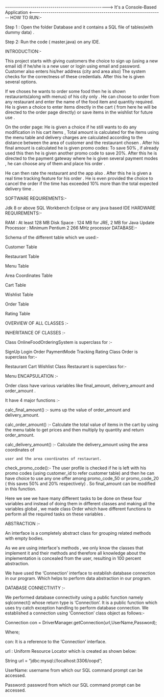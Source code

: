 ----------------------------------------------------> It's a Console-Based Application <-----------------------------------------------------------------
HOW TO RUN:-

Step 1 : Open the folder Database and it contains a SQL file of tables(with dummy data) .

Step 2: Run the code ( master.java) on any IDE.

INTRODUCTION:-

This project starts with giving customers the choice to sign up (using a new email id) if he/she is a new user or login using email and password. Customer also enters his/her address (city and area also) The system checks for the correctness of these credentials. After this he is given several options.

If we choses he wants to order some food then he is shown restaurants(along with menus) of his city only . He can choose to order from any restaurant and enter the name of the food item and quantity required. He is given a choice to enter items directly in the cart ( from here he will be directed to the order page directly) or save items in the wishlist for future use .

On the order page: He is given a choice if he still wants to do any modification in his cart items , Total amount is calculated for the items using the menu table and delivery charges are calculated according to the distance between the area of customer and the restaurant chosen . After his final amount is calculated he is given promo codes: To save 50% , if already used this then he is given another promo code to save 20%. After this he is directed to the payment gateway where he is given several payment modes , he can choose any of them and place his order .

He can then rate the restaurant and the app also . After this he is given a real time tracking feature for his order . He is even provided the choice to cancel the order if the time has exceeded 10% more than the total expected delivery time .

SOFTWARE REQUIREMENTS:-

Jdk 8 or above
SQL Workbench
Eclipse or any java based IDE
HARDWARE REQUIREMENTS:-

RAM : At least 128 MB
Disk Space : 124 MB for JRE, 2 MB for Java Update
Processor : Minimum Pentium 2 266 MHz processor
DATABASE:-

Schema of the different table which we used:-

Customer Table

Restaurant Table

Menu Table

Area Coordinates Table

Cart Table

Wishlist Table

Order Table

Rating Table

OVERVIEW OF ALL CLASSES :-

INHERITANCE OF CLASSES :-

Class OnlineFoodOrderingSystem is superclass for :-

SignUp
Login
Order
PaymentMode
Tracking
Rating
Class Order is superclass for:-

Restaurant
Cart
Wishlist
Class Restaurant is superclass for:-

Menu
ENCAPSULATION :-

Order class have various variables like final_amount, delivery_amount and order_amount .

It have 4 major functions :-

calc_final_amount() :-
sums up the value of order_amount and delivery_amount.

calc_order_amount() :-
Calculate the total value of items in the cart by using the menu table to get prices and then multiply by quantity and return order_amount.

calc_delivery_amount() :-
	Calculate the delivery_amount using the area coordinates of

	user and the area coordinates of restaurant.

check_promo_code():-
The user profile is checked if he is left with his promo codes (using customer_id to refer customer table) and then he can have choice to use any one offer among promo_code_50 or promo_code_20 ( this saves 50% and 20% respectively) . So final_amount can be modified in this function.

Here we see we have many different tasks to be done on these four variables and instead of doing them in different classes and making all the variables global , we made class Order which have different functions to perform all the required tasks on these variables .

ABSTRACTION :-

An interface is a completely abstract class for grouping related methods with empty bodies.

As we are using interface's methods , we only know the classes that implement it and their methods and therefore all knowledge about the implementation is concealed from the user, resulting in 100 percent abstraction.

We have used the ‘Connection’ interface to establish database connection in our program. Which helps to perform data abstraction in our program.

DATABASE CONNECTIVITY :-

We performed database connectivity using a public function namely sqlconnect() whose return type is ‘Connection’. It is a public function which uses try catch exception handling to perform database connection. We established a connection using ‘Connection’ class object as follows:-

Connection con = DriverManager.getConnection(url,UserName,Password);

Where;

con: It is a reference to the ‘Connection’ interface.

url : Uniform Resource Locator which is created as shown below:

String url = “jdbc:mysql://localhost:3306/oopd”;

​​UserName: username from which our SQL command prompt can be accessed.

Password: password from which our SQL command prompt can be accessed.
